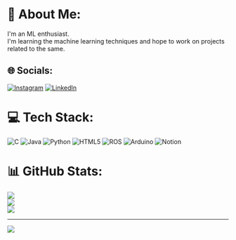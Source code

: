 # 💫 About Me:
I'm an ML enthusiast. <br>I'm learning the machine learning techniques and hope to work on projects related to the same.

## 🌐 Socials:
[![Instagram](https://img.shields.io/badge/Instagram-%23E4405F.svg?logo=Instagram&logoColor=white)](https://instagram.com/shreyasadhasivam) [![LinkedIn](https://img.shields.io/badge/LinkedIn-%230077B5.svg?logo=linkedin&logoColor=white)](https://linkedin.com/in/shreya-sadhasivam) 

# 💻 Tech Stack:
![C](https://img.shields.io/badge/c-%2300599C.svg?style=plastic&logo=c&logoColor=white) ![Java](https://img.shields.io/badge/java-%23ED8B00.svg?style=plastic&logo=java&logoColor=white) ![Python](https://img.shields.io/badge/python-3670A0?style=plastic&logo=python&logoColor=ffdd54) ![HTML5](https://img.shields.io/badge/html5-%23E34F26.svg?style=plastic&logo=html5&logoColor=white) ![ROS](https://img.shields.io/badge/ros-%230A0FF9.svg?style=plastic&logo=ros&logoColor=white) ![Arduino](https://img.shields.io/badge/-Arduino-00979D?style=plastic&logo=Arduino&logoColor=white) ![Notion](https://img.shields.io/badge/Notion-%23000000.svg?style=plastic&logo=notion&logoColor=white)
# 📊 GitHub Stats:
![](https://github-readme-stats.vercel.app/api?username=shreyasadhasivam&theme=dark&hide_border=false&include_all_commits=true&count_private=true)<br/>
![](https://github-readme-streak-stats.herokuapp.com/?user=shreyasadhasivam&theme=dark&hide_border=false)<br/>
![](https://github-readme-stats.vercel.app/api/top-langs/?username=shreyasadhasivam&theme=dark&hide_border=false&include_all_commits=true&count_private=true&layout=compact)

---
[![](https://visitcount.itsvg.in/api?id=shreyasadhasivam&icon=2&color=1)](https://visitcount.itsvg.in)


              

